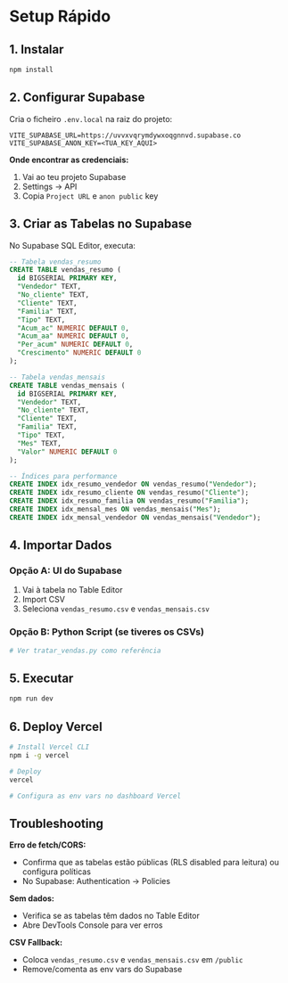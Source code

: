 # Setup Rápido

## 1. Instalar

```bash
npm install
```

## 2. Configurar Supabase

Cria o ficheiro `.env.local` na raiz do projeto:

```env
VITE_SUPABASE_URL=https://uvvxvqrymdywxoqgnnvd.supabase.co
VITE_SUPABASE_ANON_KEY=<TUA_KEY_AQUI>
```

**Onde encontrar as credenciais:**
1. Vai ao teu projeto Supabase
2. Settings → API
3. Copia `Project URL` e `anon public` key

## 3. Criar as Tabelas no Supabase

No Supabase SQL Editor, executa:

```sql
-- Tabela vendas_resumo
CREATE TABLE vendas_resumo (
  id BIGSERIAL PRIMARY KEY,
  "Vendedor" TEXT,
  "No_cliente" TEXT,
  "Cliente" TEXT,
  "Familia" TEXT,
  "Tipo" TEXT,
  "Acum_ac" NUMERIC DEFAULT 0,
  "Acum_aa" NUMERIC DEFAULT 0,
  "Per_acum" NUMERIC DEFAULT 0,
  "Crescimento" NUMERIC DEFAULT 0
);

-- Tabela vendas_mensais
CREATE TABLE vendas_mensais (
  id BIGSERIAL PRIMARY KEY,
  "Vendedor" TEXT,
  "No_cliente" TEXT,
  "Cliente" TEXT,
  "Familia" TEXT,
  "Tipo" TEXT,
  "Mes" TEXT,
  "Valor" NUMERIC DEFAULT 0
);

-- Índices para performance
CREATE INDEX idx_resumo_vendedor ON vendas_resumo("Vendedor");
CREATE INDEX idx_resumo_cliente ON vendas_resumo("Cliente");
CREATE INDEX idx_resumo_familia ON vendas_resumo("Familia");
CREATE INDEX idx_mensal_mes ON vendas_mensais("Mes");
CREATE INDEX idx_mensal_vendedor ON vendas_mensais("Vendedor");
```

## 4. Importar Dados

### Opção A: UI do Supabase
1. Vai à tabela no Table Editor
2. Import CSV
3. Seleciona `vendas_resumo.csv` e `vendas_mensais.csv`

### Opção B: Python Script (se tiveres os CSVs)
```python
# Ver tratar_vendas.py como referência
```

## 5. Executar

```bash
npm run dev
```

## 6. Deploy Vercel

```bash
# Install Vercel CLI
npm i -g vercel

# Deploy
vercel

# Configura as env vars no dashboard Vercel
```

## Troubleshooting

**Erro de fetch/CORS:**
- Confirma que as tabelas estão públicas (RLS disabled para leitura) ou configura políticas
- No Supabase: Authentication → Policies

**Sem dados:**
- Verifica se as tabelas têm dados no Table Editor
- Abre DevTools Console para ver erros

**CSV Fallback:**
- Coloca `vendas_resumo.csv` e `vendas_mensais.csv` em `/public`
- Remove/comenta as env vars do Supabase

